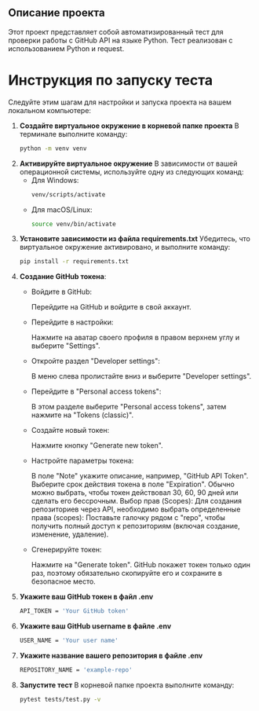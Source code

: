 ## Описание проекта
Этот проект представляет собой автоматизированный тест для проверки работы с GitHub API на языке Python. Тест реализован с использованием Python и request.
# Инструкция по запуску теста
Следуйте этим шагам для настройки и запуска проекта на вашем локальном компьютере:

1. **Создайте виртуальное окружение в корневой папке проекта**
   В терминале выполните команду:
   ```bash
   python -m venv venv
   ```
2. **Активируйте виртуальное окружение**
   В зависимости от вашей операционной системы, используйте одну из следующих команд:
   - Для Windows:
     ```bash
     venv/scripts/activate
     ```
   - Для macOS/Linux:
     ```bash
     source venv/bin/activate
     ```
3. **Установите зависимости из файла requirements.txt**
   Убедитесь, что виртуальное окружение активировано, и выполните команду:
   ```bash
   pip install -r requirements.txt
4. **Создание GitHub токена**:
   - Войдите в GitHub:
   
      Перейдите на GitHub и войдите в свой аккаунт.
   - Перейдите в настройки:

      Нажмите на аватар своего профиля в правом верхнем углу и выберите "Settings".
   - Откройте раздел "Developer settings":

      В меню слева пролистайте вниз и выберите "Developer settings".
   - Перейдите в "Personal access tokens":

      В этом разделе выберите "Personal access tokens", затем нажмите на "Tokens (classic)".
   - Создайте новый токен:

     Нажмите кнопку "Generate new token".
   - Настройте параметры токена:

      В поле "Note" укажите описание, например, "GitHub API Token".
      Выберите срок действия токена в поле "Expiration". Обычно можно выбрать, чтобы токен действовал 30, 60, 90 дней или сделать его бессрочным.
      Выбор прав (Scopes): Для создания репозиториев через API, необходимо выбрать определенные права (scopes):
      Поставьте галочку рядом с "repo", чтобы получить полный доступ к репозиториям (включая создание, изменение, удаление).
   - Сгенерируйте токен:

      Нажмите на "Generate token". GitHub покажет токен только один раз, поэтому обязательно скопируйте его и сохраните в безопасное место.
5. **Укажите ваш GitHub токен в файл .env**
   ```bash
   API_TOKEN = 'Your GitHub token'
   ```
6. **Укажите ваш GitHub username в файле .env**
   ```bash
   USER_NAME = 'Your user name'
   ```
7. **Укажите название вашего репозитория в файле .env**
   ```bash
   REPOSITORY_NAME = 'example-repo'
   ```
8. **Запустите тест**
   В корневой папке проекта выполните команду:
   ```bash
   pytest tests/test.py -v
   ```
